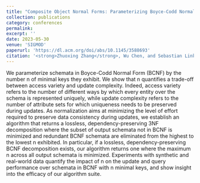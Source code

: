 ```yaml
---
title: "Composite Object Normal Forms: Parameterizing Boyce-Codd Normal Form by the Number of Minimal Keys (CCF-A)"
collection: publications
category: conferences
permalink: 
excerpt: ''
date: 2023-05-30
venue: 'SIGMOD'
paperurl: 'https://dl.acm.org/doi/abs/10.1145/3588693'
citation: '<strong>Zhuoxing Zhang</strong>, Wu Chen, and Sebastian Link. "Composite Object Normal Forms: Parameterizing Boyce-Codd Normal Form by the Number of Minimal Keys." Proceedings of the ACM on Management of Data 1, no. 1 (2023): 1-25.'
---
```


We parameterize schemata in Boyce-Codd Normal Form (BCNF) by the number n of minimal keys they exhibit. We show that n quantifies a trade-off between access variety and update complexity. Indeed, access variety refers to the number of different ways by which every entity over the schema is represented uniquely, while update complexity refers to the number of attribute sets for which uniqueness needs to be preserved during updates. As normalization aims at minimizing the level of effort required to preserve data consistency during updates, we establish an algorithm that returns a lossless, dependency-preserving 3NF decomposition where the subset of output schemata not in BCNF is minimized and redundant BCNF schemata are eliminated from the highest to the lowest n exhibited. In particular, if a lossless, dependency-preserving BCNF decomposition exists, our algorithm returns one where the maximum n across all output schemata is minimized. Experiments with synthetic and real-world data quantify the impact of n on the update and query performance over schemata in BCNF with n minimal keys, and show insight into the efficacy of our algorithm suite.
